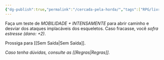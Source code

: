 ```yaml
---
{"dg-publish":true,"permalink":"/cercada-pela-horda/","tags":["RPG/livro-jogo/Aasthar/story-points"],"created":"2024-12-23T16:48:32.548-05:00","updated":"2025-01-12T12:41:50.904-05:00"}
---
```



Faça um teste de *MOBILIDADE + INTENSAMENTE* para abrir caminho e desviar dos ataques implacáveis dos esqueletos. Caso fracasse, você *sofra estresse (dano: +2)*.

Prossiga para [[Sem Saída\|Sem Saída]].

*Caso tenha dúvidas, consulte as [[Regras\|Regras]].*
